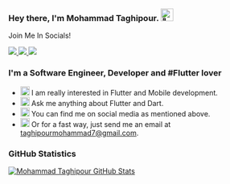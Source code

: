 ### Hey there, I'm  Mohammad Taghipour. <img src="https://raw.githubusercontent.com/Tarikul-Islam-Anik/Animated-Fluent-Emojis/master/Emojis/Hand%20gestures/Waving%20Hand%20Light%20Skin%20Tone.png" alt="👋" width="25" height="25" />

<div>
<p>Join Me In Socials!</p>
<a href="https://www.instagram.com/mohmmad.taghipour/">
    <img src="https://img.shields.io/badge/Instagram-096eb5?style=for-the-badge&logo=instagram&logoColor=white" />
</a>

<a href="https://www.linkedin.com/in/mohammad-taghipour-307565205/">
    <img src="https://img.shields.io/badge/linkedin-%230077B5.svg?&style=for-the-badge&logo=linkedin&logoColor=white" />
</a>

<a href="https://t.me/taghipour_dev/">
    <img src="https://img.shields.io/badge/Telegram-2CA5E0?style=for-the-badge&logo=telegram&logoColor=white" />
</a>


</div>

### I'm a Software Engineer, Developer and #Flutter lover
- <img src="https://raw.githubusercontent.com/Tarikul-Islam-Anik/Animated-Fluent-Emojis/master/Emojis/People%20with%20professions/Man%20Technologist%20Light%20Skin%20Tone.png" alt="🧑‍💻" width="18" height="18" />  I am really interested in Flutter and Mobile development.
- <img src="https://raw.githubusercontent.com/Tarikul-Islam-Anik/Animated-Fluent-Emojis/master/Emojis/Objects/Memo.png" alt="📝" width="18" height="18" /> Ask me anything about Flutter and Dart.
- <img src="https://raw.githubusercontent.com/Tarikul-Islam-Anik/Animated-Fluent-Emojis/master/Emojis/Travel%20and%20places/Globe%20with%20Meridians.png" alt="🌐" width="18" height="18" /> You can find me on social media as mentioned above.
- <img src="https://raw.githubusercontent.com/Tarikul-Islam-Anik/Animated-Fluent-Emojis/master/Emojis/Objects/E-Mail.png" alt="📧" width="18" height="18" /> Or for a fast way, just send me an email at taghipourmohammad7@gmail.com.

### GitHub Statistics
[![Mohammad Taghipour GitHub Stats](https://github-readme-stats.vercel.app/api?username=MohammadTaghipour&show_icons=true&theme=nord)](https://github.com/anuraghazra/github-readme-stats)
<!--
**MohammadTaghipour/MohammadTaghipour** is a ✨ _special_ ✨ repository because its `README.md` (this file) appears on your GitHub profile.

Here are some ideas to get you started:

- 🔭 I’m currently working on ...
- 🌱 I’m currently learning ...
- 👯 I’m looking to collaborate on ...
- 🤔 I’m looking for help with ...
- 💬 Ask me about ...
- 📫 How to reach me: ...
- 😄 Pronouns: ...
- ⚡ Fun fact: ...
-->
